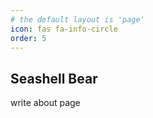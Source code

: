 ```yaml
---
# the default layout is 'page'
icon: fas fa-info-circle
order: 5
---
```


## Seashell Bear
 write about page